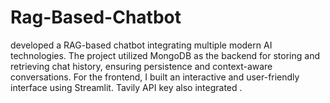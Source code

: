 # Rag-Based-Chatbot
developed a RAG-based chatbot integrating multiple modern AI technologies. The project utilized MongoDB as the backend for storing and retrieving chat history, ensuring persistence and context-aware conversations. For the frontend, I built an interactive and user-friendly interface using Streamlit. Tavily API key also integrated .
